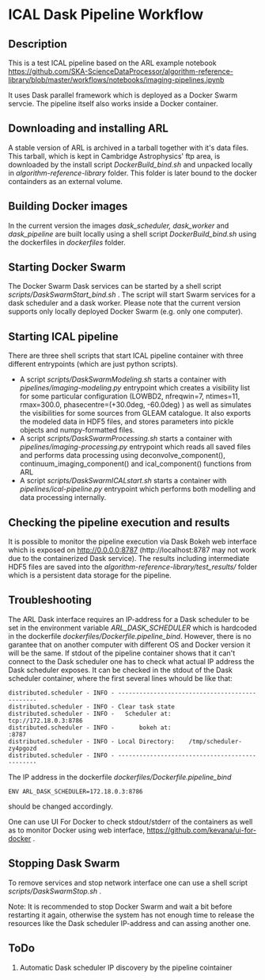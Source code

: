 # ICAL Dask Pipeline Workflow

## Description
This is a test ICAL pipeline based on the ARL example notebook
https://github.com/SKA-ScienceDataProcessor/algorithm-reference-library/blob/master/workflows/notebooks/imaging-pipelines.ipynb

It uses Dask parallel framework which is deployed as a Docker Swarm servcie. The pipeline itself also works inside
a Docker container.

## Downloading and installing ARL
A stable version of ARL is archived in a tarball together with it's data files. This tarball, which is kept in Cambridge Astrophysics'
ftp area, is downloaded by the install script *DockerBuild_bind.sh* and unpacked locally in *algorithm-reference-library* folder.
This folder is later bound to the docker containders as an external volume.

## Building Docker images
In the current version the images *dask_scheduler, dask_worker* and *dask_pipeline* are built locally using a shell script 
*DockerBuild_bind.sh* using the dockerfiles in *dockerfiles* folder.

## Starting Docker Swarm
The Docker Swarm Dask services can be started by a shell script *scripts/DaskSwarmStart_bind.sh* . 
The script will start Swarm services for a dask scheduler and a dask worker.
Please note that the current version supports only locally deployed Docker Swarm (e.g. only one computer).

## Starting ICAL pipeline
There are three shell scripts that start ICAL pipeline container with three different entrypoints (which are just python scripts).
* A script *scripts/DaskSwarmModeling.sh* starts a container with *pipelines/imaging-modeling.py* entrypoint which creates a visibility list for some particular configuration 
(LOWBD2, nfreqwin=7, ntimes=11, rmax=300.0, phasecentre=(+30.0deg, -60.0deg) ) as well as simulates the visibilities for some sources from GLEAM catalogue.
It also exports the modeled data in HDF5 files, and stores parameters into pickle objects and numpy-formatted files.
* A script *scripts/DaskSwarmProcessing.sh* starts a container with *pipelines/imaging-processing.py* entrypoint which reads all saved files and performs data processing using deconvolve_component(), continuum_imaging_component() and ical_component() functions
from ARL
* A script *scripts/DaskSwarmICALstart.sh* starts a container with *pipelines/ical-pipeline.py* entrypoint which performs both modelling and data processing internally.

## Checking the pipeline execution and results
It is possible to monitor the pipeline execution via Dask Bokeh web interface which is exposed on http://0.0.0.0:8787
(http://localhost:8787 may not work due to the containerized Dask service). The results including intermediate HDF5 files are saved into the
*algorithm-reference-library/test_results/* folder which is a persistent data storage for the pipeline.

## Troubleshooting
The ARL Dask interface requires an IP-address for a Dask scheduler to be set in the environment variable *ARL_DASK_SCHEDULER*
which is hardcoded in the dockerfile *dockerfiles/Dockerfile.pipeline_bind*. However, there is no garantee that on another computer
with different OS and Docker version it will be the same. If stdout of the pipeline container shows that it can't connect
to the Dask scheduler one has to check what actual IP address the Dask scheduler exposes. It can be checked in the 
stdout of the Dask scheduler container, where the first several lines whould be like that:

```
distributed.scheduler - INFO - -----------------------------------------------
distributed.scheduler - INFO - Clear task state
distributed.scheduler - INFO -   Scheduler at:     tcp://172.18.0.3:8786
distributed.scheduler - INFO -       bokeh at:                     :8787
distributed.scheduler - INFO - Local Directory:    /tmp/scheduler-zy4pgozd
distributed.scheduler - INFO - -----------------------------------------------
```
The IP address in the dockerfile *dockerfiles/Dockerfile.pipeline_bind* 
```
ENV ARL_DASK_SCHEDULER=172.18.0.3:8786
```
should be changed accordingly.

One can use UI For Docker to check stdout/stderr of the containers as well as to monitor Docker using web interface,
https://github.com/kevana/ui-for-docker .

## Stopping Dask Swarm
To remove services and stop network interface one can use a shell script *scripts/DaskSwarmStop.sh* .

Note: It is recommended to stop Docker Swarm and wait a bit before restarting it again, otherwise the system
has not enough time to release the resources like the Dask scheduler IP-address and can assing another one.

## ToDo
1. Automatic Dask scheduler IP discovery by the pipeline cointainer


